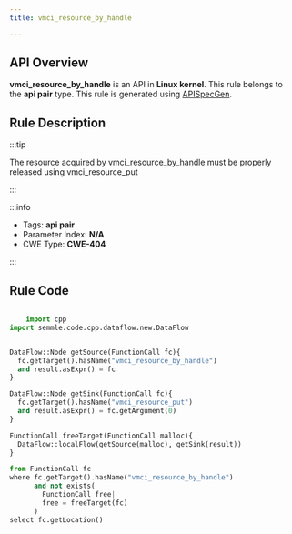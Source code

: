 ```yaml
---
title: vmci_resource_by_handle

---
```



## API Overview
**vmci_resource_by_handle** is an API in **Linux kernel**. This rule belongs to the **api pair** type. This rule is generated using [APISpecGen](../../tools/APISpecGen).
## Rule Description

:::tip

The resource acquired by vmci_resource_by_handle must be properly released using vmci_resource_put

:::

:::info

- Tags: **api pair**
- Parameter Index: **N/A**
- CWE Type: **CWE-404**

:::

## Rule Code
```python

    import cpp
import semmle.code.cpp.dataflow.new.DataFlow


DataFlow::Node getSource(FunctionCall fc){
  fc.getTarget().hasName("vmci_resource_by_handle")
  and result.asExpr() = fc
}

DataFlow::Node getSink(FunctionCall fc){
  fc.getTarget().hasName("vmci_resource_put")
  and result.asExpr() = fc.getArgument(0)
}

FunctionCall freeTarget(FunctionCall malloc){
  DataFlow::localFlow(getSource(malloc), getSink(result))
}

from FunctionCall fc
where fc.getTarget().hasName("vmci_resource_by_handle")
      and not exists(
        FunctionCall free| 
        free = freeTarget(fc)
      )
select fc.getLocation()

    
```